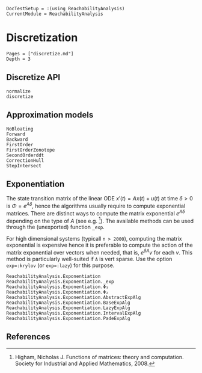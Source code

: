 ```@meta
DocTestSetup = :(using ReachabilityAnalysis)
CurrentModule = ReachabilityAnalysis
```

# Discretization

```@contents
Pages = ["discretize.md"]
Depth = 3
```

## Discretize API

```@docs
normalize
discretize
```

## Approximation models

```@docs
NoBloating
Forward
Backward
FirstOrder
FirstOrderZonotope
SecondOrderddt
CorrectionHull
StepIntersect
```

## Exponentiation

The state transition matrix of the linear ODE $x'(t) = Ax(t) + u(t)$ at time
$\delta > 0$ is $\Phi = e^{A\delta}$, hence the algorithms usually require to
compute exponential matrices. There are distinct ways to compute the matrix
exponential $e^{A\delta}$ depending on the type of $A$
(see e.g. [^HIH08]). The available methods can be used through the (unexported) function `_exp`.

For high dimensional systems (typicall `n > 2000`), computing the matrix exponential
is expensive hence it is preferable to compute the action of the matrix exponential
over vectors when needed, that is, $e^{δA} v$ for each $v$. This method is particularly
well-suited if `A` is vert sparse. Use the option `exp=:krylov` (or `exp=:lazy`) for this purpose.

```@docs
ReachabilityAnalysis.Exponentiation
ReachabilityAnalysis.Exponentiation._exp
ReachabilityAnalysis.Exponentiation.Φ₁
ReachabilityAnalysis.Exponentiation.Φ₂
ReachabilityAnalysis.Exponentiation.AbstractExpAlg
ReachabilityAnalysis.Exponentiation.BaseExpAlg
ReachabilityAnalysis.Exponentiation.LazyExpAlg
ReachabilityAnalysis.Exponentiation.IntervalExpAlg
ReachabilityAnalysis.Exponentiation.PadeExpAlg
```

## References

[^HIH08]: Higham, Nicholas J. Functions of matrices: theory and computation. Society for Industrial and Applied Mathematics, 2008.
